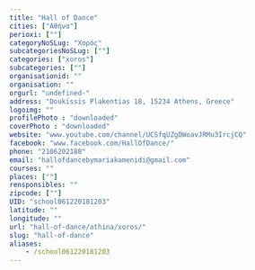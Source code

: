 ```yaml
---
title: "Hall of Dance"
cities: ["Αθήνα"]
perioxi: [""]
categoryNoSLug: "Χορός"
subcategoriesNoSLug: [""]
categories: ["xoros"]
subcategories: [""]
organisationid: ""
organisation: ""
orgurl: "undefined-"
address: "Doukissis Plakentias 18, 15234 Athens, Greece"
logoimg: ""
profilePhoto : "downloaded"
coverPhoto : "downloaded"
website: "www.youtube.com/channel/UCSfqUZgDWoavJRMu3IrcjCQ"
facebook: "www.facebook.com/HallOfDance/"
phone: "2106202188"
email: "hallofdancebymariakamenidi@gmail.com"
courses: ""
places: [""]
rensponsibles: ""
zipcode: [""]
UID: "school061220181203"
latitude: ""
longitude: ""
url: "hall-of-dance/athina/xoros/"
slug: "hall-of-dance"
aliases:
    - /school061220181203
---
```





